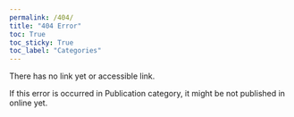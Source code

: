 ```yaml
---
permalink: /404/
title: "404 Error"
toc: True
toc_sticky: True 
toc_label: "Categories"
---
```



There has no link yet or accessible link.

If this error is occurred in Publication category, it might be not published in online yet.

